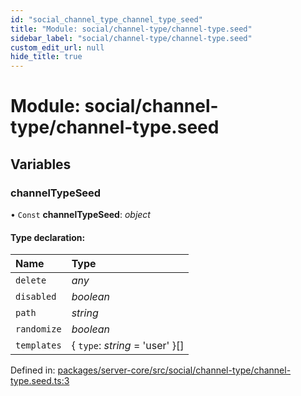```yaml
---
id: "social_channel_type_channel_type_seed"
title: "Module: social/channel-type/channel-type.seed"
sidebar_label: "social/channel-type/channel-type.seed"
custom_edit_url: null
hide_title: true
---
```


# Module: social/channel-type/channel-type.seed

## Variables

### channelTypeSeed

• `Const` **channelTypeSeed**: *object*

#### Type declaration:

Name | Type |
:------ | :------ |
`delete` | *any* |
`disabled` | *boolean* |
`path` | *string* |
`randomize` | *boolean* |
`templates` | { `type`: *string* = 'user' }[] |

Defined in: [packages/server-core/src/social/channel-type/channel-type.seed.ts:3](https://github.com/xr3ngine/xr3ngine/blob/65dfcf39a/packages/server-core/src/social/channel-type/channel-type.seed.ts#L3)
